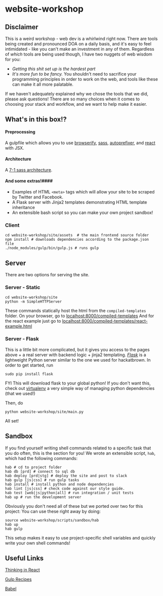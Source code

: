 # website-workshop

## Disclaimer ##
This is a weird workshop - web dev is a whirlwind right now. There are tools being created and pronounced DOA on a daily basis, and it's easy to feel intimidated - like you can't make an investment in any of them. Regardless of *which* tools are being used though, I have two nuggets of web wisdom for you:
* *Getting this shit set up is the hardest part*
* *It's more fun to be fancy.* You shouldn't need to sacrifice your programming principles in order to work on the web, and tools like these can make it all more palatable.

If we haven't adequately explained why we chose the tools that we did, please ask questions! There are so many choices when it comes to choosing your stack and workflow, and we want to help make it easier.

## What's in this box!? ##
#### Preprocessing
A gulpfile which allows you to use [browserify](http://browserify.org/), [sass](http://sass-lang.com/), [autoprefixer](https://github.com/postcss/autoprefixer), and [react](https://facebook.github.io/react/) with JSX.

#### Architecture
A [7-1 sass architecture](https://sass-guidelin.es/#the-7-1-pattern).

#### And some extras!####
* Examples of HTML `<meta>` tags which will allow your site to be scraped by Twitter and Facebook.
* A Flask server with Jinja2 templates demonstrating HTML template inheritance
* An extensible bash script so you can make your own project sandbox!

### Client ###
```
cd website-workshop/site/assets  # the main frontend source folder
npm install # downloads dependencies according to the package.json file
./node_modules/gulp/bin/gulp.js # runs gulp 
```

## Server ##
There are two options for serving the site.

### Server - Static ###
```
cd website-workshop/site
python -m SimpleHTTPServer
```
These commands statically host the html from the `compiled-templates` folder.
On your browser, go to [localhost:8000/compiled-templates](http://localhost:8000/compiled-templates)
And for the react example just go to [localhost:8000/compiled-templates/react-example.html](http://http://localhost:8000/compiled-templates/react-example.html)

### Server - Flask ###
This is a little bit more complicated, but it gives you access to the pages above + a real server with backend logic + jinja2 templating.
[*Flask*](http://flask.pocoo.org/) is a lightweight Python server similar to the one we used for hackatbrown. In order to get started, run 
```
sudo pip install flask
```

FYI This will download flask to your global python! If you don't want this, check out [virtualenv](https://virtualenv.pypa.io/en/latest/installation.html) a very simple way of managing python dependencies (that we used!)

Then, do
```
python website-workshop/site/main.py
```
All set!

## Sandbox ##
If you find yourself writing shell commands related to a specific task that you do often, this is the section for you!
We wrote an extensible script, `hab`, which had the following commands:
```
hab # cd to project folder
hab db [prd] # connect to sql db
hab deploy [prd|stg] # deploy the site and post to slack
hab gulp [js|css] # run gulp tasks
hab install # install python and node dependencies
hab lint [js|css] # check code against our style guide.
hab test [web|js|python|all] # run integration / unit tests 
hab up # run the development server
```
Obviously you don't need all of these but we ported over two for this project:
You can use these right away by doing:
```
source website-workshop/scripts/sandbox/hab
hab up
hab gulp
```
This setup makes it easy to use project-specific shell variables and quickly write your own shell commands!

## Useful Links ##
[Thinking in React](https://facebook.github.io/react/docs/thinking-in-react.html)

[Gulp Recipes](https://github.com/gulpjs/gulp/tree/master/docs/recipes)

[Babel](https://babeljs.io/)
